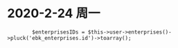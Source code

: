 # 2020-2-24 周一

```
        $enterprisesIDs = $this->user->enterprises()->pluck('ebk_enterprises.id')->toarray();
```
